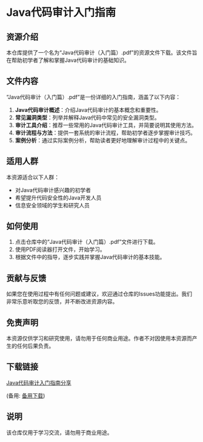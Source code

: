 # Java代码审计入门指南

## 资源介绍

本仓库提供了一个名为“Java代码审计（入门篇）.pdf”的资源文件下载。该文件旨在帮助初学者了解和掌握Java代码审计的基础知识。

## 文件内容

“Java代码审计（入门篇）.pdf”是一份详细的入门指南，涵盖了以下内容：

1. **Java代码审计概述**：介绍Java代码审计的基本概念和重要性。
2. **常见漏洞类型**：列举并解释Java代码中常见的安全漏洞类型。
3. **审计工具介绍**：推荐一些常用的Java代码审计工具，并简要说明其使用方法。
4. **审计流程与方法**：提供一套系统的审计流程，帮助初学者逐步掌握审计技巧。
5. **案例分析**：通过实际案例分析，帮助读者更好地理解审计过程中的关键点。

## 适用人群

本资源适合以下人群：

- 对Java代码审计感兴趣的初学者
- 希望提升代码安全性的Java开发人员
- 信息安全领域的学生和研究人员

## 如何使用

1. 点击仓库中的“Java代码审计（入门篇）.pdf”文件进行下载。
2. 使用PDF阅读器打开文件，开始学习。
3. 根据文件中的指导，逐步实践并掌握Java代码审计的基本技能。

## 贡献与反馈

如果您在使用过程中有任何问题或建议，欢迎通过仓库的Issues功能提出。我们非常乐意听取您的反馈，并不断改进资源内容。

## 免责声明

本资源仅供学习和研究使用，请勿用于任何商业用途。作者不对因使用本资源而产生的任何后果负责。

## 下载链接
[Java代码审计入门指南分享](https://pan.quark.cn/s/6c8b2ac2365e) 

(备用: [备用下载](https://pan.baidu.com/s/1GqJ6h8wQ0gEnDatIDJjhJA?pwd=1234))

## 说明

该仓库仅用于学习交流，请勿用于商业用途。
